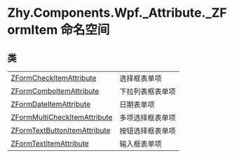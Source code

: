 # Zhy.Components.Wpf._Attribute._ZFormItem 命名空间






## 类
<table>
<tr>
<td><a href="T_Zhy_Components_Wpf__Attribute__ZFormItem_ZFormCheckItemAttribute">ZFormCheckItemAttribute</a></td>
<td>选择框表单项</td></tr>
<tr>
<td><a href="T_Zhy_Components_Wpf__Attribute__ZFormItem_ZFormComboItemAttribute">ZFormComboItemAttribute</a></td>
<td>下拉列表框表单项</td></tr>
<tr>
<td><a href="T_Zhy_Components_Wpf__Attribute__ZFormItem_ZFormDateItemAttribute">ZFormDateItemAttribute</a></td>
<td>日期表单项</td></tr>
<tr>
<td><a href="T_Zhy_Components_Wpf__Attribute__ZFormItem_ZFormMultiCheckItemAttribute">ZFormMultiCheckItemAttribute</a></td>
<td>多项选择框表单项</td></tr>
<tr>
<td><a href="T_Zhy_Components_Wpf__Attribute__ZFormItem_ZFormTextButtonItemAttribute">ZFormTextButtonItemAttribute</a></td>
<td>按钮选择框表单项</td></tr>
<tr>
<td><a href="T_Zhy_Components_Wpf__Attribute__ZFormItem_ZFormTextItemAttribute">ZFormTextItemAttribute</a></td>
<td>输入框表单项</td></tr>
</table>